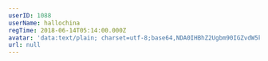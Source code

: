 ```yaml
---
userID: 1088
userName: hallochina
regTime: 2018-06-14T05:14:00.000Z
avatar: 'data:text/plain; charset=utf-8;base64,NDA0IHBhZ2Ugbm90IGZvdW5kCg=='
url: null
---
```



